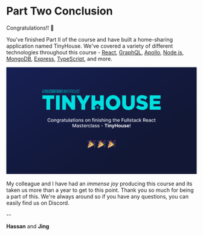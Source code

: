 # Part Two Conclusion

Congratulations!! 🎉

You've finished Part II of the course and have built a home-sharing application named TinyHouse. We've covered a variety of different technologies throughout this course - [React](https://reactjs.org/), [GraphQL](https://graphql.org/), [Apollo](https://www.apollographql.com/), [Node.js](https://nodejs.org/en/), [MongoDB](http://mongodb.com/), [Express](https://expressjs.com/), [TypeScript](https://www.typescriptlang.org/), and more.

![](public/assets/congrats.png)

My colleague and I have had an _immense joy_ producing this course and its taken us more than a year to get to this point. Thank you so much for being a part of this. We're always around so if you have any questions, you can easily find us on Discord.

\--

**Hassan** and **Jing**
